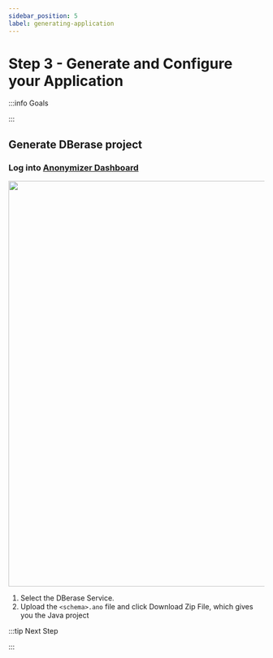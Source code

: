 ```yaml
---
sidebar_position: 5
label: generating-application
---
```


# Step 3 - Generate and Configure your Application

:::info Goals

:::

## Generate DBerase project

### Log into [Anonymizer Dashboard](https://dev.esito.no/auth/dashboard/home)

<img src="/img/docs/ano_dashboard.png" width="800" />

1. Select the DBerase Service.
2. Upload the `<schema>.ano` file and click Download Zip File, which gives you the Java project


:::tip Next Step


:::
